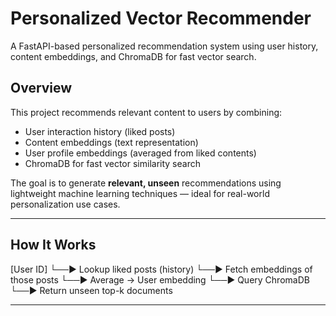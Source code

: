 # Personalized Vector Recommender

A FastAPI-based personalized recommendation system using user history, content embeddings, and ChromaDB for fast vector search.


##  Overview

This project recommends relevant content to users by combining:

- User interaction history (liked posts)
- Content embeddings (text representation)
- User profile embeddings (averaged from liked contents)
- ChromaDB for fast vector similarity search

The goal is to generate **relevant, unseen** recommendations using lightweight machine learning techniques — ideal for real-world personalization use cases.

----------------------------------------------

## How It Works
[User ID]
└──► Lookup liked posts (history)
└──► Fetch embeddings of those posts
└──► Average → User embedding
└──► Query ChromaDB
└──► Return unseen top-k documents

----------------------------------------------